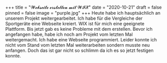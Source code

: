 +++
title = "𝓦𝓮𝓫𝓼𝓮𝓲𝓽𝓮 𝓮𝓻𝓼𝓽𝓮𝓵𝓵𝓮𝓷 𝓶𝓲𝓽 𝓦𝓘𝓧"
date = "2020-10-21"
draft = false
pinned = false
image = "purple.jpg"
+++
Heute habe ich hauptsächlich an unserem Projekt weitergearbeitet. Ich habe für die Vergleiche der Sportgeräte eine Webseite kreiert. WIX ist für mich eine geeignete Plattform. Bis jetzt gab es keine Probleme mit dem erstellen. Bevor ich angefangen habe, habe ich noch am Projekt vom letzten Mal weitergemacht. Ich habe eine Webseite programmiert. Leider konnte ich nicht vom Stand vom letzten Mal weiterarbeiten sondern musste neu anfangen. Doch das ist gar nicht so schlimm da ich es so jetzt festigen konnte.